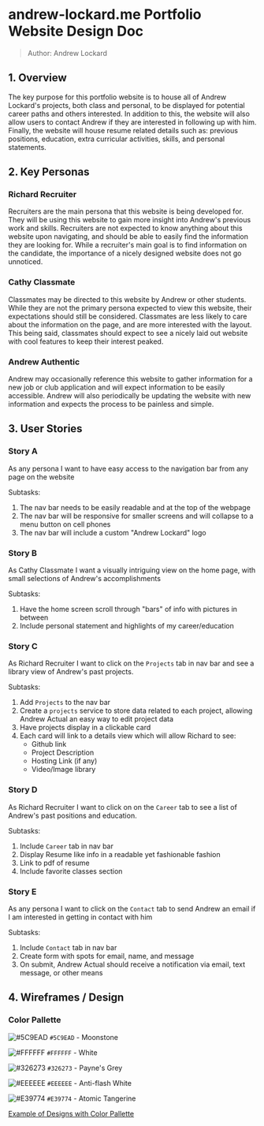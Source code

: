 # andrew-lockard.me Portfolio Website Design Doc

> Author: Andrew Lockard

## 1. Overview

The key purpose for this portfolio website is to house all of Andrew
Lockard's projects, both class and personal, to be displayed for
potential career paths and others interested. In addition to this, the
website will also allow users to contact Andrew if they are interested
in following up with him. 
Finally, the website will house resume related details such as: 
previous positions, education, extra curricular activities, skills, 
and personal statements.

## 2. Key Personas

### Richard Recruiter

Recruiters are the main persona that this website is being developed for.
They will be using this website to gain more insight into Andrew's previous
work and skills. Recruiters are not expected to know anything about this
website upon navigating, and should be able to easily find the information
they are looking for. While a recruiter's main goal is to find information
on the candidate, the importance of a nicely designed website does not go
unnoticed.

### Cathy Classmate

Classmates may be directed to this website by Andrew or other students.
While they are not the primary persona expected to view this website, their
expectations should still be considered. Classmates are less likely to care
about the information on the page, and are more interested with the layout.
This being said, classmates should expect to see a nicely laid out website
with cool features to keep their interest peaked.

### Andrew Authentic

Andrew may occasionally reference this website to gather information for a
new job or club application and will expect information to be easily
accessible. Andrew will also periodically be updating the website with new
information and expects the process to be painless and simple.

## 3. User Stories

### Story A

As any persona I want to have easy access to the navigation bar from any
page on the website

Subtasks:

1. The nav bar needs to be easily readable and at the top of the webpage
2. The nav bar will be responsive for smaller screens and will collapse to
a menu button on cell phones
3. The nav bar will include a custom "Andrew Lockard" logo

### Story B

As Cathy Classmate I want a visually intriguing view on the home page, with
small selections of Andrew's accomplishments

Subtasks:

1. Have the home screen scroll through "bars" of info with pictures in between
2. Include personal statement and highlights of my career/education

### Story C

As Richard Recruiter I want to click on the `Projects` tab in nav bar and see
a library view of Andrew's past projects.

Subtasks:

1. Add `Projects` to the nav bar
2. Create a `projects` service to store data related to each project, allowing
Andrew Actual an easy way to edit project data
3. Have projects display in a clickable card
4. Each card will link to a details view which will allow Richard to see:
    - Github link
    - Project Description
    - Hosting Link (if any)
    - Video/Image library

### Story D

As Richard Recruiter I want to click on on the `Career` tab to see a list of
Andrew's past positions and education.

Subtasks:

1. Include `Career` tab in nav bar
2. Display Resume like info in a readable yet fashionable fashion
3. Link to pdf of resume
4. Include favorite classes section

### Story E

As any persona I want to click on the `Contact` tab to send Andrew an email if
I am interested in getting in contact with him

Subtasks:

1. Include `Contact` tab in nav bar
2. Create form with spots for email, name, and message
3. On submit, Andrew Actual should receive a notification via email, text message,
or other means

## 4. Wireframes / Design

### Color Pallette

![#5C9EAD](https://placehold.co/15x15/5C9EAD/5C9EAD.png) `#5C9EAD` - Moonstone

![#FFFFFF](https://placehold.co/15x15/FFFFFF/FFFFFF.png) `#FFFFFF` - White

![#326273](https://placehold.co/15x15/326273/326273.png) `#326273` - Payne's Grey

![#EEEEEE](https://placehold.co/15x15/EEEEEE/EEEEEE.png) `#EEEEEE` - Anti-flash White

![#E39774](https://placehold.co/15x15/E39774/E39774.png) `#E39774` - Atomic Tangerine

[Example of Designs with Color Pallette](https://coolors.co/visualizer/5c9ead-ffffff-326273-eeeeee-e39774)

